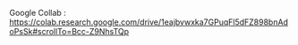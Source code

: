 Google Collab : https://colab.research.google.com/drive/1eajbvwxka7GPuqFl5dFZ898bnAdoPsSk#scrollTo=Bcc-Z9NhsTQp
